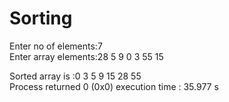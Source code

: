 # Sorting
Enter no of elements:7<br>
Enter array elements:28 5 9 0 3 55 15<br>

Sorted array is :0 3 5 9 15 28 55<br>
Process returned 0 (0x0)   execution time : 35.977 s<br>

